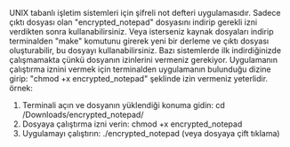 UNIX tabanlı işletim sistemleri için şifreli not defteri uygulamasıdır.
Sadece çıktı dosyası olan "encrypted_notepad" dosyasını indirip gerekli izni verdikten sonra kullanabilirsiniz.
Veya isterseniz kaynak dosyaları indirip terminalden "make" komutunu girerek yeni bir derleme ve çıktı dosyası oluşturabilir, bu dosyayı kullanabilirsiniz.
Bazı sistemlerde ilk indirdiğinizde çalışmamakta çünkü dosyanın izinlerini vermeniz gerekiyor.
Uygulamanın çalıştırma iznini vermek için terminalden uygulamanın bulunduğu dizine girip:
"chmod +x encrypted_notepad" şeklinde izin vermeniz yeterlidir.
örnek:
1) Terminali açın ve dosyanın yüklendiği konuma gidin:
   cd /Downloads/encrypted_notepad/
2) Dosyaya çalıştırma izni verin:
   chmod +x encrypted_notepad
3) Uygulamayı çalıştırın:
   ./encrypted_notepad (veya dosyaya çift tıklama)
